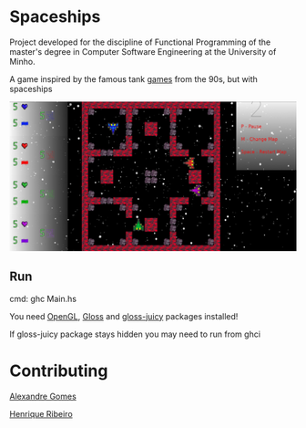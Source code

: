 # Spaceships

Project developed for the discipline of Functional Programming of the master's degree in Computer Software Engineering at the University of Minho.

A game inspired by the famous tank [games](https://www.youtube.com/watch?v=MPsA5PtfdL0) from the 90s, but with spaceships

![Spaceships](https://github.com/PietroPan/Spaceships/blob/main/src/Images/Spaceships.png?raw=true)


## Run 

cmd: ghc Main.hs

You need [OpenGL](https://www.opengl.org//), [Gloss](https://hackage.haskell.org/package/gloss) and [gloss-juicy](https://hackage.haskell.org/package/gloss-juicy) packages installed!

If gloss-juicy package stays hidden you may need to run from ghci


# Contributing

[Alexandre Gomes](https://github.com/PietroPan)

[Henrique Ribeiro](https://github.com/henriq350)
